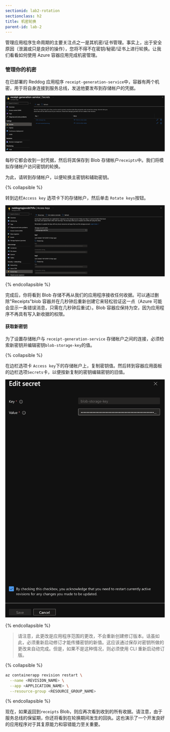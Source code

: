 ```yaml
---
sectionid: lab2-rotation
sectionclass: h2
title: 机密轮换
parent-id: lab-2
---
```


管理应用程序生命周期的主要关注点之一是其机密/证书管理。事实上，出于安全原因（泄漏或只是良好的操作），您将不得不在密钥/秘密/证书上进行轮换。让我们看看如何使用 Azure 容器应用完成机密管理。

### 管理你的机密

在已部署的 Reddog 应用程序 `receipt-generation-service`中，容器有两个机密，用于将自身连接到服务总线，发送他要发布到存储帐户的凭据。 

 ![The receipt secret](/media/lab2/rotation/secretrotation.png)

每秒它都会收到一封凭据，然后将其保存到 Blob 存储帐户`receipts`中。我们将模拟存储帐户访问密钥的轮换。

为此，请转到存储帐户，以便轮换主密钥和辅助密钥。

{% collapsible %}

转到边栏`Access key` 选项卡下的存储帐户，然后单击 `Rotate keys`按钮。 

![Rotation Key](/media/lab2/rotation/sarot.png)

{% endcollapsible %}

完成后，你将看到 Blob 存储不再从我们的应用程序接收任何收据。可以通过删除"Receipts"blob 容器并在几秒钟后重新创建它来轻松验证这一点（Azure 可能会显示一条错误消息，只需在几秒钟后重试）。Blob 容器应保持为空，因为应用程序不再具有写入新收据的权限。

#### 获取新密钥

为了设置存储帐户与 `receipt-generation-service`  存储帐户之间的连接，必须检索新密钥并编辑密钥`blob-storage-key`的值。

{% collapsible %}

在边栏选项卡 `Access key`下的存储帐户上，复制密钥值。然后转到容器应用面板的边栏选项`Secrets`卡，以便按新复制的密钥编辑密钥的旧值。

![Rotation Key](/media/lab2/rotation/sarot3.png)

{% endcollapsible %}

> 请注意，此更改是应用程序范围的更改，不会重新创建修订版本。话虽如此，必须重新启动修订才能传播密钥的新值。这应该通过保存对密钥所做的更改来自动完成。但是，如果不是这种情况，则必须使用 CLI 重新启动修订版。 

{% collapsible %}

``` bash
az containerapp revision restart \
  --name <REVISION_NAME> \
  --app <APPLICATION_NAME> \
  --resource-group <RESOURCE_GROUP_NAME>
```

{% endcollapsible %}

现在，如果返回到`receipts` Blob，则应再次看到收到的所有收据。请注意，由于服务总线的保留期，你还将看到在轮换期间发生的回执。这也演示了一个开发良好的应用程序对于其复原能力和容错能力至关重要。
